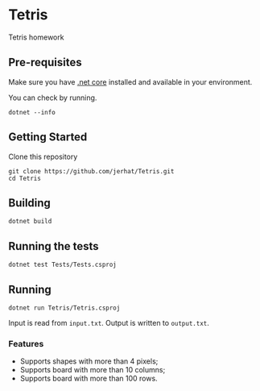 # Tetris
Tetris homework

## Pre-requisites
Make sure you have [.net core](https://dotnet.microsoft.com/download "dotnet core") installed and available in your environment.

You can check by running.
```
dotnet --info
```

## Getting Started
Clone this repository
```
git clone https://github.com/jerhat/Tetris.git
cd Tetris
```
## Building
```
dotnet build
```

## Running the tests
```
dotnet test Tests/Tests.csproj
```

## Running
```
dotnet run Tetris/Tetris.csproj
```
Input is read from `input.txt`.
Output is written to `output.txt`.

### Features

- Supports shapes with more than 4 pixels;
- Supports board with more than 10 columns;
- Supports board with more than 100 rows.
